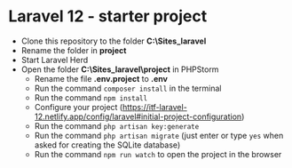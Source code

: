 # Laravel 12 - starter project

- Clone this repository to the folder **C:\Sites_laravel**
- Rename the folder in **project**
- Start Laravel Herd
- Open the folder **C:\Sites_laravel\project** in PHPStorm
    - Rename the file **.env.project** to **.env**
    - Run the command `composer install` in the terminal
    - Run the command `npm install`
    - Configure your project (https://itf-laravel-12.netlify.app/config/laravel#initial-project-configuration)
    - Run the command `php artisan key:generate`
    - Run the command `php artisan migrate` (just enter or type `yes` when asked for creating the SQLite database)
    - Run the command `npm run watch` to open the project in the browser


